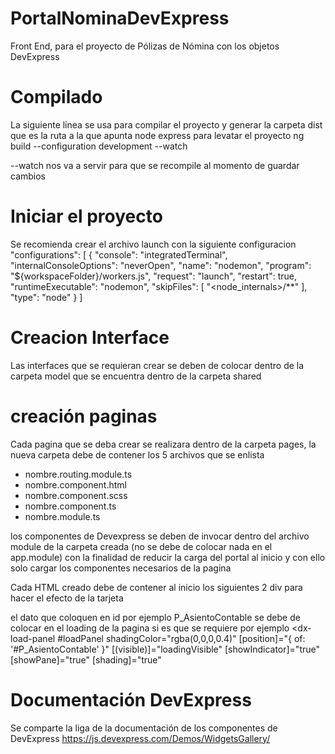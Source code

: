 # PortalNominaDevExpress
Front End, para el proyecto de Pólizas de Nómina con los objetos DevExpress

# Compilado
La siguiente linea se usa para compilar el proyecto y generar la carpeta dist que es la ruta a la que apunta node express para levatar el proyecto
ng build --configuration development --watch

--watch nos va a servir para que se recompile al momento de guardar cambios

# Iniciar el proyecto
Se recomienda crear el archivo launch con la siguiente configuracion
  "configurations": [
    {
      "console": "integratedTerminal",
      "internalConsoleOptions": "neverOpen",
      "name": "nodemon",
      "program": "${workspaceFolder}/workers.js",
      "request": "launch",
      "restart": true,
      "runtimeExecutable": "nodemon",
      "skipFiles": [
        "<node_internals>/**"
      ],
      "type": "node"
    }
  ]

# Creacion Interface
Las interfaces que se requieran crear se deben de colocar dentro de la carpeta model que se encuentra dentro de la carpeta shared

# creación paginas
Cada pagina que se deba crear se realizara dentro de la carpeta pages, la nueva carpeta debe de contener los 5 archivos que se enlista

- nombre.routing.module.ts
- nombre.component.html
- nombre.component.scss
- nombre.component.ts
- nombre.module.ts

los componentes de Devexpress se deben de invocar dentro del archivo module de la carpeta creada (no se debe de colocar nada en el app.module)
con la finalidad de reducir la carga del portal al inicio y con ello solo cargar los componentes necesarios de la pagina

Cada HTML creado debe de contener al inicio los siguientes 2 div para hacer el efecto de la tarjeta
<div class="content-block">
  <div class="dx-card responsive-paddings"  fxFlexAlign="center" id="P_AsientoContable">
  </div>
</div>

el dato que coloquen en id por ejemplo P_AsientoContable se debe de colocar en el loading de la pagina si es que se requiere por ejemplo
<dx-load-panel
  #loadPanel
  shadingColor="rgba(0,0,0,0.4)"
  [position]="{ of: '#P_AsientoContable' }"
  [(visible)]="loadingVisible"
  [showIndicator]="true"
  [showPane]="true"
  [shading]="true"
>
</dx-load-panel>


# Documentación DevExpress
Se comparte la liga de la documentación de los componentes de DevExpress
https://js.devexpress.com/Demos/WidgetsGallery/
